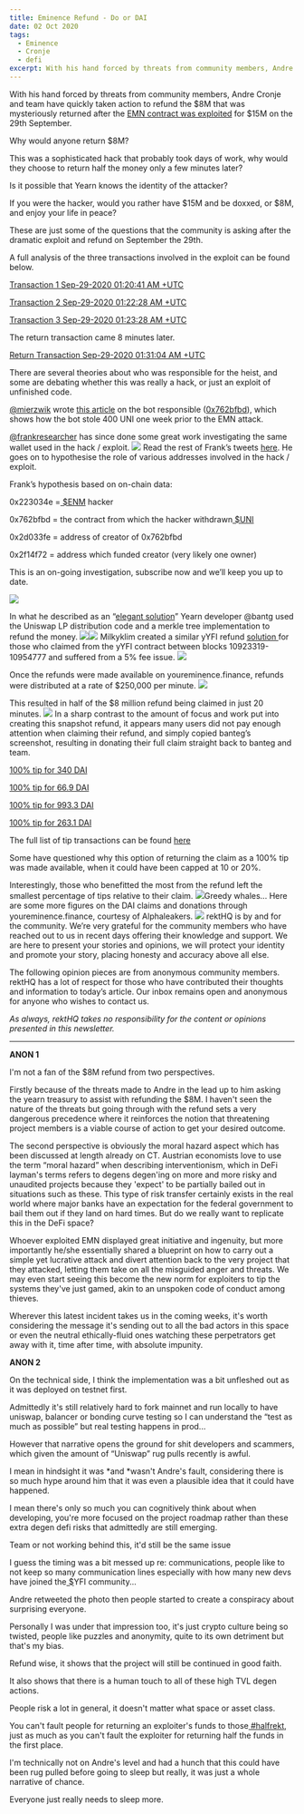 ```yaml
---
title: Eminence Refund - Do or DAI
date: 02 Oct 2020
tags:
  - Eminence
  - Cronje
  - defi
excerpt: With his hand forced by threats from community members, Andre Cronje and team have quickly taken action to refund the $8M that was mysteriously returned after the EMN contract was exploited for $15M on the 30th September.
---
```


With his hand forced by threats from community members, Andre Cronje and team have quickly taken action to refund the $8M that was mysteriously returned after the [EMN contract was exploited](/eminence-rekt-in-prod/) for $15M on the 29th September.

Why would anyone return $8M?

This was a sophisticated hack that probably took days of work, why would they choose to return half the money only a few minutes later?

Is it possible that Yearn knows the identity of the attacker?

If you were the hacker, would you rather have $15M and be doxxed, or $8M, and enjoy your life in peace?

These are just some of the questions that the community is asking after the dramatic exploit and refund on September the 29th.

A full analysis of the three transactions involved in the exploit can be found below.

[Transaction 1 Sep-29-2020 01:20:41 AM +UTC](https://ethtx.info/0x3503253131644dd9f52802d071de74e456570374d586ddd640159cf6fb9b8ad8)

[Transaction 2 Sep-29-2020 01:22:28 AM +UTC](https://ethtx.info/0x045b60411af18114f1986957a41296ba2a97ccff75a9b38af818800ea9da0b2a)

[Transaction 3 Sep-29-2020 01:23:28 AM +UTC](https://ethtx.info/0x4f0f495dbcb58b452f268b9149a418524e43b13b55e780673c10b3b755340317)

The return transaction came 8 minutes later.

[Return Transaction Sep-29-2020 01:31:04 AM +UTC](https://ethtx.info/0x7bc97357364222207f1f011b22ad98ba78fcd3c25d3398346caa3928cdf4a4dd)

There are several theories about who was responsible for the heist, and some are debating whether this was really a hack, or just an exploit of unfinished code.

[@mierzwik](https://twitter.com/mierzwik) wrote [this article](https://medium.com/@mierzwik/hey-bot-give-me-all-your-money-e1f692594f2e) on the bot responsible ([0x762bfbd](https://etherscan.io/address/0x762bfbd8dc93fac514fd89c027e81621e8597441)), which shows how the bot stole 400 UNI one week prior to the EMN attack.

[@frankresearcher](https://twitter.com/FrankResearcher) has since done some great work investigating the same wallet used in the hack / exploit.
![](https://lh6.googleusercontent.com/qov3BuEa6rc6VT97cxBh7jgvRYxeOMDi8PbS3qgjTyIKLVIZwE5d8yA1TtDPCuXM-7WmFhMAma9hdVdskBbEEZWG3XMl3ntRdiGVKhbnk2aDnlzTBOSpf1Iz0R_hTbj4yFdLxKVz)
Read the rest of Frank’s tweets [here](https://twitter.com/FrankResearcher/status/1310885102407254021?s=20). He goes on to hypothesise the role of various addresses involved in the hack / exploit.

Frank’s hypothesis based on on-chain data:

0x223034e =[ $ENM](https://twitter.com/search?q=%24ENM&src=cashtag_click) hacker

0x762bfbd = the contract from which the hacker withdrawn[ $UNI](https://twitter.com/search?q=%24UNI&src=cashtag_click)

0x2d033fe = address of creator of 0x762bfbd

0x2f14f72 = address which funded creator (very likely one owner)

This is an on-going investigation, subscribe now and we’ll keep you up to date.

![](https://lh5.googleusercontent.com/bElo-Tzz3WEbKufKV60H8JybrfXU_jwZ4m5XmRARI3FsQCE9v57iOqnrOb89woPqABSKOBpGd6oMpwr4okPa42bKsiXrzNYkuoUNwXTN7sM6P9pxmXKpxBma5XIxHC5AzE5wMTnq)

In what he described as an “[elegant solution](https://github.com/banteg/your-eminence)” Yearn developer @bantg used the Uniswap LP distribution code and a merkle tree implementation to refund the money.
![](https://lh4.googleusercontent.com/N6RtgR2lbxx_noX8jN7NPq5o3kmScgGaOhpQnBgS6-QPU3l7GnWvEvbGBGybHNOKsMmpgR_gOCAxA4BALyDaHXkub1i89MDIyVjRDN-spFd7TgejtVFygH88VbZnjSPgsOytYUYu)![](https://lh6.googleusercontent.com/KBuK7SdgDK_F5xS3SDpMwR3mawVkKuG4YhPOS90HjyjY1JewDai5IXxp7dsA3ROWvabWdhr2AI7YX2GeJhlT92bbIFctdRKwk-SjE_O0IXogKOYFLDALNu5DAZQEzww3gNFGzbmX)
Milkyklim created a similar yYFI refund [solution ](https://gist.github.com/banteg/b2a3b78cdd59ea346afc56181e7a07cd)for those who claimed from the yYFI contract between blocks 10923319-10954777 and suffered from a 5% fee issue.
![](https://lh4.googleusercontent.com/FiHtOA8Xk-LxkXVD4Cm-eq0ftH7tPFPxNoCmbzX1EXzppq4Hz_Ge9RIgHdD8gzV02dexKQGrljMg46xXl0mJTrocaHofDR2fdgpOYcA2bDxGAxH8fM0NE9rWTajN5duN4i4NG3ro)

Once the refunds were made available on youreminence.finance, refunds were distributed at a rate of $250,000 per minute.
![](https://lh4.googleusercontent.com/Cj0OwsQJkhLnq8Lheqzy6Qa_rLUbG0x4h_xkBLpeLSZPETYI5Tt4TaGlA9_4HACZw-0mSCnW0kYejV0F88Hb6nWlvTTEUTlhx3pMeGczF2nJ9QzwR3pdO5ydhQk_pfT3OG6FheMR)

This resulted in half of the $8 million refund being claimed in just 20 minutes.
![](https://lh3.googleusercontent.com/jSpxxX0Z1wyYeVZlXFy6ToRnqV0kpyzqiaVS-t_UB8GSuYgPCfLkzfAnIwZJWweng1Ymx2l3lVTa3TGKOjGMbPCamGtfvLtSn_hT8fsE1yjeeAHD5tYfvvAnC5kSUSR3IxsFnM9l)
In a sharp contrast to the amount of focus and work put into creating this snapshot refund, it appears many users did not pay enough attention when claiming their refund, and simply copied banteg’s screenshot, resulting in donating their full claim straight back to banteg and team.

[100% tip for 340 DAI](https://etherscan.io/tx/0x6a17f1b30b8c5479e6542fb3d6189cf67f34bbc85cba7d669cbf72367bfb724f)

[100% tip for 66.9 DAI ](https://etherscan.io/tx/0xa7ad9985bc7ba00070f5ef18b766e10ca4c0d155cf4ca6ae2e11df9af41b6fc1)

[100% tip for 993.3 DAI](https://etherscan.io/tx/0x835b998d086ea0aee96d1e0a3e5b558c62da8d621959f213c10bed6250c9f9c0)

[100% tip for 263.1 DAI](https://etherscan.io/tx/0x7c759f66b058eb2dceb8a67a648dd4d0a0857bbfd38f51e8b058d18673f1c616)

The full list of tip transactions can be found [here](https://etherscan.io/token/0x6b175474e89094c44da98b954eedeac495271d0f?a=0x7a1057e6e9093da9c1d4c1d049609b6889fc4c67)

Some have questioned why this option of returning the claim as a 100% tip was made available, when it could have been capped at 10 or 20%.

Interestingly, those who benefitted the most from the refund left the smallest percentage of tips relative to their claim.
![](https://lh5.googleusercontent.com/w3CD80RlDF-F-FnDBUlO5UdU0pEm4X5tgy87FpLXyBGXXQInQ4_9A9op0xp8bTaPrNjtLaAkGDe8G1AhR61qyW-YuGJUXCW_JDyCXM6xsNKh47TGPCimBoez_F1dqVcwc7rr-0Xs)Greedy whales...
Here are some more figures on the DAI claims and donations through youreminence.finance, courtesy of Alphaleakers.
![](https://lh6.googleusercontent.com/goJyvxqXCAg8kCYnCZj5di0wvRE5I4BtroyTdY3GK88wyX67fJ4rAoWSPkTtXVa_CQ5Lo7Oba2kS0K_t8AHtvgoAkLBzKv8wHk_OIk3T4UOr1ux3SSsYBpjcAOzmoE-0ZRYq6kG4)
rektHQ is by and for the community. We’re very grateful for the community members who have reached out to us in recent days offering their knowledge and support.
We are here to present your stories and opinions, we will protect your identity and promote your story, placing honesty and accuracy above all else.

The following opinion pieces are from anonymous community members. rektHQ has a lot of respect for those who have contributed their thoughts and information to today’s article. Our inbox remains open and anonymous for anyone who wishes to contact us.

_As always, rektHQ takes no responsibility for the content or opinions presented in this newsletter._

---

**ANON 1**

I'm not a fan of the $8M refund from two perspectives.

Firstly because of the threats made to Andre in the lead up to him asking the yearn treasury to assist with refunding the $8M. I haven't seen the nature of the threats but going through with the refund sets a very dangerous precedence where it reinforces the notion that threatening project members is a viable course of action to get your desired outcome.

The second perspective is obviously the moral hazard aspect which has been discussed at length already on CT. Austrian economists love to use the term “moral hazard” when describing interventionism, which in DeFi layman's terms refers to degens degen'ing on more and more risky and unaudited projects because they 'expect' to be partially bailed out in situations such as these. This type of risk transfer certainly exists in the real world where major banks have an expectation for the federal government to bail them out if they land on hard times. But do we really want to replicate this in the DeFi space?

Whoever exploited EMN displayed great initiative and ingenuity, but more importantly he/she essentially shared a blueprint on how to carry out a simple yet lucrative attack and divert attention back to the very project that they attacked, letting them take on all the misguided anger and threats. We may even start seeing this become the new norm for exploiters to tip the systems they've just gamed, akin to an unspoken code of conduct among thieves.

Wherever this latest incident takes us in the coming weeks, it's worth considering the message it's sending out to all the bad actors in this space or even the neutral ethically-fluid ones watching these perpetrators get away with it, time after time, with absolute impunity.

**ANON 2**

On the technical side, I think the implementation was a bit unfleshed out as it was deployed on testnet first.

Admittedly it's still relatively hard to fork mainnet and run locally to have uniswap, balancer or bonding curve testing so I can understand the “test as much as possible” but real testing happens in prod...

However that narrative opens the ground for shit developers and scammers, which given the amount of “Uniswap” rug pulls recently is awful.

I mean in hindsight it was *and *wasn't Andre's fault, considering there is so much hype around him that it was even a plausible idea that it could have happened.

I mean there's only so much you can cognitively think about when developing, you're more focused on the project roadmap rather than these extra degen defi risks that admittedly are still emerging.

Team or not working behind this, it'd still be the same issue

I guess the timing was a bit messed up re: communications, people like to not keep so many communication lines especially with how many new devs have joined the[ $](https://twitter.com/search?q=%24yFi&src=cashtag_click)YFI community...

Andre retweeted the photo then people started to create a conspiracy about surprising everyone.

Personally I was under that impression too, it's just crypto culture being so twisted, people like puzzles and anonymity, quite to its own detriment but that's my bias.

Refund wise, it shows that the project will still be continued in good faith.

It also shows that there is a human touch to all of these high TVL degen actions.

People risk a lot in general, it doesn't matter what space or asset class.

You can't fault people for returning an exploiter's funds to those[ #halfrekt](https://twitter.com/hashtag/halfrekt?src=hashtag_click), just as much as you can't fault the exploiter for returning half the funds in the first place.

I'm technically not on Andre's level and had a hunch that this could have been rug pulled before going to sleep but really, it was just a whole narrative of chance.

Everyone just really needs to sleep more.
